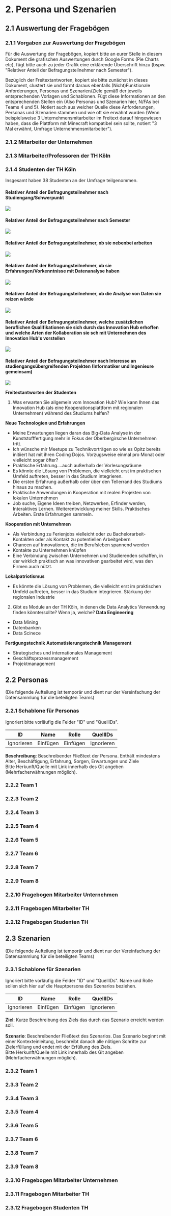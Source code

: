 # 2. Persona und Szenarien

## 2.1 Auswertung der Fragebögen

### 2.1.1 Vorgaben zur Auswertung der Fragebögen
Für die Auswertung der Fragebögen, kopiert bitte an eurer Stelle in diesem Dokument die grafischen Auswertungen durch Google Forms (Pie Charts etc), fügt bitte auch zu jeder Grafik eine erklärende Überschrift hinzu (bspw. "Relativer Anteil der Befragungsteilnehmer nach Semester").

Bezüglich der Freitextantworten, kopiert sie bitte zunächst in dieses Dokument, clustert sie und formt daraus ebenfalls (Nicht)Funktionale Anforderungen, Personas und Szenarien/Ziele gemäß der jeweils entsprechenden Vorlagen und Schablonen. Fügt diese Informationen an den entsprechenden Stellen ein (Also Personas und Szenarien hier, N/FAs bei Teams 4 und 5). Notiert auch aus welcher Quelle diese Anforderungen, Personas und Szenarien stammen und wie oft sie erwähnt wurden (Wenn beispielsweise 3 Unternehmensmitarbeiter im Freitext darauf hingewiesen haben, dass die Plattform mit Minecraft kompatibel sein sollte, notiert "3 Mal erwähnt, Umfrage Unternehmensmitarbeiter").

### 2.1.2 Mitarbeiter der Unternehmen

### 2.1.3 Mitarbeiter/Professoren der TH Köln

### 2.1.4 Studenten der TH Köln
Insgesamt haben 38 Studenten an der Umfrage teilgenommen. 

#### Relativer Anteil der Befragungsteilnehmer nach Studiengang/Schwerpunkt
![](https://github.com/pschm/am-lastenheft-ss20/blob/master/lastenheft/img/StudentenFrage1.JPG)

#### Relativer Anteil der Befragungsteilnehmer nach Semester
![](https://github.com/pschm/am-lastenheft-ss20/blob/master/lastenheft/img/StudentenFrage2.JPG)

#### Relativer Anteil der Befragungsteilnehmer, ob sie nebenbei arbeiten
![](https://github.com/pschm/am-lastenheft-ss20/blob/master/lastenheft/img/StudentenFrage3.JPG)

#### Relativer Anteil der Befragungsteilnehmer, ob sie Erfahrungen/Vorkenntnisse mit Datenanalyse haben
![](https://github.com/pschm/am-lastenheft-ss20/blob/master/lastenheft/img/StudentenFrage4.JPG)

#### Relativer Anteil der Befragungsteilnehmer, ob die Analyse von Daten sie reizen würde
![](https://github.com/pschm/am-lastenheft-ss20/blob/master/lastenheft/img/StudentenFrage5.JPG)

#### Relativer Anteil der Befragungsteilnehmer, welche zusätzlichen beruflichen Qualifikationen sie sich durch das Innovation Hub erhoffen und welche Arten der Kollaboration sie sch mit Unternehmen des Innovation Hub's vorstellen
![](https://github.com/pschm/am-lastenheft-ss20/blob/master/lastenheft/img/StudentenFrage6.JPG)

#### Relativer Anteil der Befragungsteilnehmer nach Interesse an studiengangsübergreifenden Projekten (Informatiker und Ingenieure gemeinsam)
![](https://github.com/pschm/am-lastenheft-ss20/blob/master/lastenheft/img/StudentenFrage7.JPG)


**Freitextantworten der Studenten**

1. Was erwarten Sie allgemein vom Innovation Hub? Wie kann Ihnen das Innovation Hub (als eine Kooperationsplattform mit regionalen Unternehmen) während des Studiums helfen?

**Neue Technologien und Erfahrungen**
- Meine Erwartungen liegen daran das Big-Data Analyse in der Kunststofffertigung mehr in Fokus der Oberbergirsche Unternehmen tritt.
- Ich wünsche mir Meetups zu Technikvorträgen so wie es Opitz bereits initiiert hat mit ihren Coding Dojos. Vorzugsweise einmal pro Monat oder vielleicht sogar öfter?
- Praktische Erfahrung....auch außerhalb der Vorlesungsräume
- Es könnte die Lösung von Problemen, die vielleicht erst im praktischen Umfeld auftreten, besser in das Studium integrieren.
- Die ersten Erfahrung außerhalb oder über den Tellerrand des Studiums hinaus zu machen.
- Praktische Anwendungen in Kooperation mit realen Projekten von lokalen Unternehmen
- Job suche, Eigene Ideen treiben, Netzwerken, Erfinder werden, Interaktives Lernen. Weiterentwicklung meiner Skills. Praktisches Arbeiten. Erste Erfahrungen sammeln.

**Kooperation mit Unternehmen**
- Als Verbindung zu Ferienjobs vielleicht oder zu Bachelorarbeit-Kontakten oder als Kontakt zu potentiellen Arbeitgebern
- Chancen auf Innovationen, die im Berufsleben spannend werden
- Kontakte zu Unternehmen knüpfen
- Eine Verbindung zwischen Unternehmen und Studierenden schaffen, in der wirklich praktisch an was innovativen gearbeitet wird, was den Firmen auch nützt.

**Lokalpatriotismus**
- Es könnte die Lösung von Problemen, die vielleicht erst im praktischen Umfeld auftreten, besser in das Studium integrieren. Stärkung der regionalen Industrie

2. Gibt es Module an der TH Köln, in denen die Data Analytics Verwendung finden könnte/sollte? Wenn ja, welche?
**Data Engineering**
- Data Mining
- Datenbanken 
- Data Scinece

**Fertigungstechnik**
**Automatisierungstechnik**
**Management**
- Strategisches und internationales Management
- Geschäftsprozessmanagement
- Projektmanagement

## 2.2 Personas

(Die folgende Aufteilung ist temporär und dient nur der Vereinfachung der Datensammlung für die beteiligten Teams)

### 2.2.1 Schablone für Personas

Ignoriert bitte vorläufig die Felder "ID" und "QuellIDs".

| ID       | Name   | Rolle  | QuellIDs |
|----------|--------|--------|----------|
|Ignorieren|Einfügen|Einfügen|Ignorieren|

**Beschreibung**: Beschreibender Fließtext der Persona. Enthält mindestens Alter, Beschäftigung, Erfahrung, Sorgen, Erwartungen und Ziele <br> 
Bitte Herkunft/Quelle mit Link innerhalb des Git angeben (Mehrfacherwähnungen möglich).

### 2.2.2 Team 1

### 2.2.3 Team 2

### 2.2.4 Team 3

### 2.2.5 Team 4

### 2.2.6 Team 5

### 2.2.7 Team 6

### 2.2.8 Team 7

### 2.2.9 Team 8

### 2.2.10 Fragebogen Mitarbeiter Unternehmen

### 2.2.11 Fragebogen Mitarbeiter TH

### 2.2.12 Fragebogen Studenten TH

## 2.3 Szenarien

(Die folgende Aufteilung ist temporär und dient nur der Vereinfachung der Datensammlung für die beteiligten Teams)

### 2.3.1 Schablone für Szenarien

Ignoriert bitte vorläufig die Felder "ID" und "QuellIDs".
Name und Rolle sollen sich hier auf die Hauptpersona des Szenarios beziehen.

| ID       | Name   | Rolle  | QuellIDs |
|----------|--------|--------|----------|
|Ignorieren|Einfügen|Einfügen|Ignorieren|

**Ziel**: Kurze Beschreibung des Ziels das durch das Szenario erreicht werden soll. 
<br> 
<br>
**Szenario**: Beschreibender Fließtext des Szenarios. Das Szenario beginnt mit einer Kontexteinleitung, beschreibt danach alle nötigen Schritte zur Zielerfüllung und endet mit der Erfüllung des Ziels.
<br>
Bitte Herkunft/Quelle mit Link innerhalb des Git angeben (Mehrfacherwähnungen möglich).

### 2.3.2 Team 1

### 2.3.3 Team 2

### 2.3.4 Team 3

### 2.3.5 Team 4

### 2.3.6 Team 5

### 2.3.7 Team 6

### 2.3.8 Team 7

### 2.3.9 Team 8

### 2.3.10 Fragebogen Mitarbeiter Unternehmen

### 2.3.11 Fragebogen Mitarbeiter TH

### 2.3.12 Fragebogen Studenten TH
